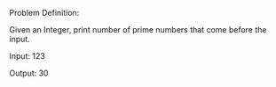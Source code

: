 Problem Definition:

Given an Integer, print number of prime numbers that come before the input.

Input:
123

Output:
30